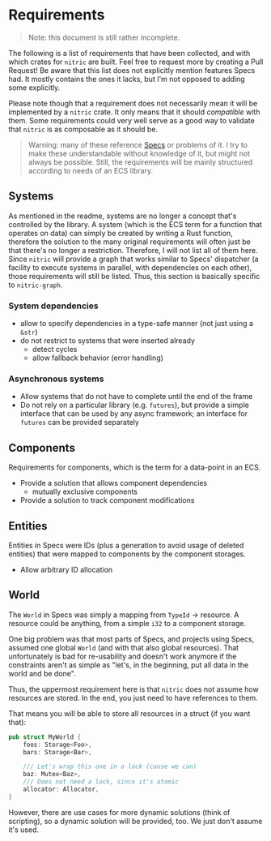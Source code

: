 # Requirements

> Note: this document is still rather incomplete.

The following is a list of requirements that have been collected, and with
which crates for `nitric` are built. Feel free to request more by creating a
Pull Request! Be aware that this list does not explicitly mention features
Specs had. It mostly contains the ones it lacks, but I'm not opposed to
adding some explicitly.

Please note though that a requirement does not necessarily mean it will be
implemented by a `nitric` crate. It only means that it should _compatible_ with
them. Some requirements could very well serve as a good way to validate that
`nitric` is as composable as it should be.

> Warning: many of these reference [Specs] or problems of it. I try to make
  these understandable without knowledge of it, but might not always be
  possible. Still, the requirements will be mainly structured according to
  needs of an ECS library.

[Specs]: https://github.com/slide-rs/specs

## Systems

As mentioned in the readme, systems are no longer a concept that's controlled
by the library. A system (which is the ECS term for a function that operates
on data) can simply be created by writing a Rust function, therefore the
solution to the many original requirements will often just be that there's no
longer a restriction. Therefore, I will not list all of them here. Since
`nitric` will provide a graph that works similar to Specs' dispatcher (a
facility to execute systems in parallel, with dependencies on each other),
those requirements will still be listed. Thus, this section is basically
specific to `nitric-graph`.

### System dependencies

* allow to specify dependencies in a type-safe manner (not just using a `&str`)
* do not restrict to systems that were inserted already
    * detect cycles
    * allow fallback behavior (error handling)

### Asynchronous systems

* Allow systems that do not have to complete until the end of the frame
* Do not rely on a particular library (e.g. `futures`), but provide a simple
  interface that can be used by any async framework; an interface for `futures`
  can be provided separately

## Components

Requirements for components, which is the term for a data-point in an ECS.

* Provide a solution that allows component dependencies
    * mutually exclusive components
* Provide a solution to track component modifications

## Entities

Entities in Specs were IDs (plus a generation to avoid usage of deleted
entities) that were mapped to components by the component storages.

* Allow arbitrary ID allocation

## World

The `World` in Specs was simply a mapping from `TypeId` -> resource. A resource
could be anything, from a simple `i32` to a component storage.

One big problem was that most parts of Specs, and projects using Specs, assumed
one global `World` (and with that also global resources). That unfortunately is
bad for re-usability and doesn't work anymore if the constraints aren't as
simple as "let's, in the beginning, put all data in the world and be done".

Thus, the uppermost requirement here is that `nitric` does not assume how
resources are stored. In the end, you just need to have references to them.

That means you will be able to store all resources in a struct (if you want
that):

```rust
pub struct MyWorld {
    foos: Storage<Foo>,
    bars: Storage<Bar>,

    /// Let's wrap this one in a lock (cause we can)
    baz: Mutex<Baz>,
    /// Does not need a lock, since it's atomic
    allocator: Allocator,
}
```

However, there are use cases for more dynamic solutions (think of scripting),
so a dynamic solution will be provided, too. We just don't assume it's used.
